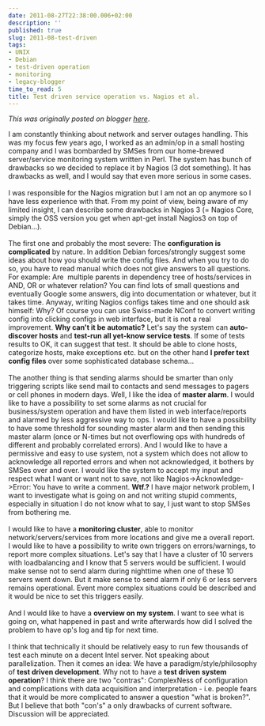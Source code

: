 ```yaml
---
date: 2011-08-27T22:38:00.006+02:00
description: ''
published: true
slug: 2011-08-test-driven
tags:
- UNIX
- Debian
- test-driven operation
- monitoring
- legacy-blogger
time_to_read: 5
title: Test driven service operation vs. Nagios et al.
---
```


*This was originally posted on blogger [here](https://snarkybrill.blogspot.com/2011/08/test-driven.html)*.

I am constantly thinking about network and server outages handling. This was my focus few years ago, I worked as an admin/op in a small hosting company and I was bombarded by SMSes from our home-brewed server/service monitoring system written in Perl. The system has bunch of drawbacks so we decided to replace it by Nagios (3 dot something). It has drawbacks as well, and I would say that even more serious in some cases.<br />
<br />
I was responsible for the Nagios migration but I am not an op anymore so I have less experience with that. From my point of view, being aware of my limited insight, I can describe some drawbacks in Nagios 3 (= Nagios Core, simply the OSS version you get when apt-get install Nagios3 on top of Debian...).<br />
<br />
The first one and probably the most severe: The <b>configuration is complicated</b> by nature. In addition Debian forces/strongly suggest some ideas about how you should write the config files. And when you try to do so, you have to read manual which does not give answers to all questions. For example: Are &nbsp;multiple parents in dependency tree of hosts/services in AND, OR or whatever relation? You can find lots of small questions and eventually Google some answers, dig into documentation or whatever, but it takes time. Anyway, writing Nagios configs takes time and one should ask himself: Why? Of course you can use Swiss-made NConf to convert writing config into clicking configs in web interface, but it is not a real improvement. <b>Why can't it be automatic?</b> Let's say the system can <b>auto-discover hosts</b> and <b>test-run all yet-know service tests</b>. If some of tests results to OK, it can suggest that test. It should be able to clone hosts, categorize hosts, make exceptions etc. but on the other hand <b>I prefer text config files</b> over some sophisticated database schema...<br />
<br />
The another thing is that sending alarms should be smarter than only triggering scripts like send mail to contacts and send messages to pagers or cell phones in modern days. Well, I like the idea of <b>master alarm</b>. I would like to have a possibility to set some alarms as not crucial for business/system operation and have them listed in web interface/reports and alarmed by less aggressive way to ops. I would like to have a possibility to have some threshold for sounding master alarm and then sending this master alarm (once or N-times but not overflowing ops with hundreds of different and probably correlated errors). And I would like to have a permissive and easy to use system, not a system which does not allow to acknowledge all reported errors and when not acknowledged, it bothers by SMSes over and over. I would like the system to accept my input and respect what I want or want not to save, not like Nagios-&gt;Acknowledge-&gt;Error: You have to write a comment. <b>Wtf.?</b> I have major network problem, I want to investigate what is going on and not writing stupid comments, especially in situation I do not know what to say, I just want to stop SMSes from bothering me.<br />
<br />
I would like to have a <b>monitoring cluster</b>, able to monitor network/servers/services from more locations and give me a overall report. I would like to have a possibility to write own triggers on errors/warnings, to report more complex situations. Let's say that I have a cluster of 10 servers with loadbalancing and I know that 5 servers would be sufficient. I would make sense not to send alarm during nighttime when one of these 10 servers went down. But it make sense to send alarm if only 6 or less servers remains operational. Event more complex situations could be described and it would be nice to set this triggers easily.<br />
<br />
And I would like to have a <b>overview on my system</b>. I want to see what is going on, what happened in past and write afterwards how did I solved the problem to have op's log and tip for next time.<br />
<br />
I think that technically it should be relatively easy to run few thousands of test each minute on a decent Intel server. Not speaking about parallelization. Then it comes an idea: We have a paradigm/style/philosophy of <b>test driven development</b>. Why not to have a <b>test driven system operation</b>? I think there are two "contras": ComplexNess of configuration and complications with data acquisition and interpretation - i.e. people fears that it would be more complicated to answer a question "what is broken?". But I believe that both "con's" a only drawbacks of current software. Discussion will be appreciated.
